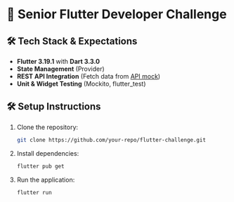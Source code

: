 # 🚀 Senior Flutter Developer Challenge

## 🛠️ Tech Stack & Expectations

- **Flutter 3.19.1** with **Dart 3.3.0**
- **State Management** (Provider)
- **REST API Integration** (Fetch data from [API mock](https://jsonkeeper.com/b/1IXK))
- **Unit & Widget Testing** (Mockito, flutter_test)


## 🛠️ Setup Instructions
1. Clone the repository:
   ```sh
   git clone https://github.com/your-repo/flutter-challenge.git
   ```

2. Install dependencies:
    ```sh
    flutter pub get
    ````

3. Run the application:
    ```sh
    flutter run